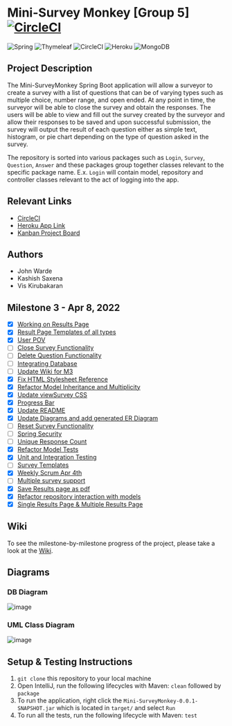 # Mini-Survey Monkey [Group 5] [![CircleCI](https://circleci.com/gh/Imcool4789/Mini-SurveyMonkey/tree/master.svg?style=svg)](https://circleci.com/gh/Imcool4789/Mini-SurveyMonkey/tree/master)

![Spring](https://img.shields.io/badge/spring-%236DB33F.svg?style=for-the-badge&logo=spring&logoColor=white)
![Thymeleaf](https://img.shields.io/badge/Thymeleaf-%23005C0F.svg?style=for-the-badge&logo=Thymeleaf&logoColor=white)
![CircleCI](https://img.shields.io/badge/circle%20ci-%23161616.svg?style=for-the-badge&logo=circleci&logoColor=white)
![Heroku](https://img.shields.io/badge/heroku-%23430098.svg?style=for-the-badge&logo=heroku&logoColor=white)
![MongoDB](https://img.shields.io/badge/MongoDB-%234ea94b.svg?style=for-the-badge&logo=mongodb&logoColor=white)

## Project Description

The Mini-SurveyMonkey Spring Boot application will allow a surveyor to create a survey with a list of questions that can be of varying types such as multiple choice, number range, and open ended. At any point in time, the surveyor will be able to close the survey and obtain the responses. The users will be able to view and fill out the survey created by the surveyor and allow their responses to be saved and upon successful submission, the survey will output the result of each question either as simple text, histogram, or pie chart depending on the type of question asked in the survey.

The repository is sorted into various packages such as `Login`, `Survey`, `Question`, `Answer` and these packages group together classes relevant to the specific package name. E.x. `Login` will contain model, repository and controller classes relevant to the act of logging into the app.

## Relevant Links

- [CircleCI](https://circleci.com/gh/Imcool4789/Mini-SurveyMonkey/tree/master)
- [Heroku App Link](https://minisurveymonkey.herokuapp.com/)
- [Kanban Project Board](https://github.com/Imcool4789/Mini-SurveyMonkey/projects/1)

## Authors

- John Warde
- Kashish Saxena
- Vis Kirubakaran

## Milestone 3 - Apr 8, 2022
- [x] [Working on Results Page](https://github.com/Imcool4789/Mini-SurveyMonkey/issues/10)
- [x] [Result Page Templates of all types](https://github.com/Imcool4789/Mini-SurveyMonkey/issues/45)
- [x] [User POV](https://github.com/Imcool4789/Mini-SurveyMonkey/issues/49)
- [ ] [Close Survey Functionality](https://github.com/Imcool4789/Mini-SurveyMonkey/issues/59)
- [ ] [Delete Question Functionality](https://github.com/Imcool4789/Mini-SurveyMonkey/issues/60)
- [ ] [Integrating Database](https://github.com/Imcool4789/Mini-SurveyMonkey/issues/67)
- [ ] [Update Wiki for M3](https://github.com/Imcool4789/Mini-SurveyMonkey/issues/74)
- [x] [Fix HTML Stylesheet Reference](https://github.com/Imcool4789/Mini-SurveyMonkey/issues/76)
- [x] [Refactor Model Inheritance and Multiplicity](https://github.com/Imcool4789/Mini-SurveyMonkey/issues/77)
- [x] [Update viewSurvey CSS](https://github.com/Imcool4789/Mini-SurveyMonkey/issues/78)
- [x] [Progress Bar](https://github.com/Imcool4789/Mini-SurveyMonkey/issues/80)
- [x] [Update README](https://github.com/Imcool4789/Mini-SurveyMonkey/issues/81)
- [x] [Update Diagrams and add generated ER Diagram](https://github.com/Imcool4789/Mini-SurveyMonkey/issues/82)
- [ ] [Reset Survey Functionality](https://github.com/Imcool4789/Mini-SurveyMonkey/issues/83)
- [ ] [Spring Security](https://github.com/Imcool4789/Mini-SurveyMonkey/issues/84)
- [ ] [Unique Response Count](https://github.com/Imcool4789/Mini-SurveyMonkey/issues/85)
- [x] [Refactor Model Tests](https://github.com/Imcool4789/Mini-SurveyMonkey/issues/87)
- [x] [Unit and Integration Testing](https://github.com/Imcool4789/Mini-SurveyMonkey/issues/88)
- [ ] [Survey Templates](https://github.com/Imcool4789/Mini-SurveyMonkey/issues/89)
- [x] [Weekly Scrum Apr 4th](https://github.com/Imcool4789/Mini-SurveyMonkey/issues/90)
- [ ] [Multiple survey support](https://github.com/Imcool4789/Mini-SurveyMonkey/issues/91)
- [x] [Save Results page as pdf](https://github.com/Imcool4789/Mini-SurveyMonkey/issues/92)
- [x] [Refactor repository interaction with models](https://github.com/Imcool4789/Mini-SurveyMonkey/issues/93)
- [x] [Single Results Page & Multiple Results Page](https://github.com/Imcool4789/Mini-SurveyMonkey/issues/95)

## Wiki
To see the milestone-by-milestone progress of the project, please take a look at the [Wiki](https://github.com/Imcool4789/Mini-SurveyMonkey/wiki).

## Diagrams

### DB Diagram
![image](https://github.com/Imcool4789/Mini-SurveyMonkey/blob/master/diagrams/Group5_DB_Diagram_John_Warde.png)

### UML Class Diagram
![image](https://github.com/Imcool4789/Mini-SurveyMonkey/blob/master/diagrams/Group5_Class_UML_Vis_Kirubakaran.png)


## Setup & Testing Instructions
1.  `git clone` this repository to your local machine
2.  Open IntelliJ, run the following lifecycles with Maven: `clean` followed by `package`
3.  To run the application, right click the `Mini-SurveyMonkey-0.0.1-SNAPSHOT.jar` which is located in `target/` and select `Run`
4.  To run all the tests, run the following lifecycle with Maven: `test`

